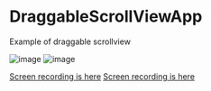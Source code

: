 # DraggableScrollViewApp
Example of draggable scrollview

![image](https://hideo-uhara.github.io/homepage/DraggableScrollViewApp/DraggableScrollViewApp1.png)
![image](https://hideo-uhara.github.io/homepage/DraggableScrollViewApp/DraggableScrollViewApp2.png)

[Screen recording is here](https://mac-iphone-etc.cocolog-nifty.com/blog/files/2022070801.mov)
[Screen recording is here](https://mac-iphone-etc.cocolog-nifty.com/blog/files/2022070802.mov)
